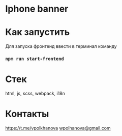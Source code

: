 # Iphone banner

# Как запустить

Для запуска фронтенд ввести в терминал команду

### `npm run start-frontend`

# Стек

html, js, scss, webpack, i18n

# Контакты

https://t.me/vpolkhanova
wpolhanova@gmail.com
